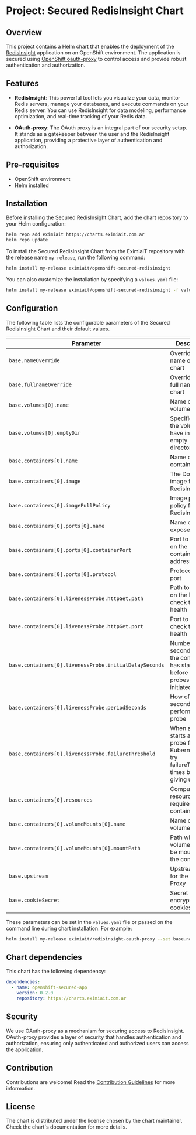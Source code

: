 # Project: Secured RedisInsight Chart 

## Overview
This project contains a Helm chart that enables the deployment of the
[RedisInsight](https://github.com/RedisInsight/RedisInsight) application on an OpenShift environment.
The application is secured using [OpenShift oauth-proxy](https://github.com/openshift/oauth-proxy) to control access and provide robust authentication and authorization. 

## Features
- **RedisInsight**: This powerful tool lets you visualize your data, monitor Redis servers, manage your databases, and execute commands on your Redis server. You can use RedisInsight for data modeling, performance optimization, and real-time tracking of your Redis data.

- **OAuth-proxy**: The OAuth proxy is an integral part of our security setup. It stands as a gatekeeper between the user and the RedisInsight application, providing a protective layer of authentication and authorization.

## Pre-requisites

- OpenShift environment
- Helm installed

## Installation

Before installing the Secured RedisInsight Chart, add the chart repository to your Helm configuration:

```sh
helm repo add eximiait https://charts.eximiait.com.ar
helm repo update
```

To install the Secured RedisInsight Chart from the EximiaIT repository with the release name `my-release`, run the following command:

```sh
helm install my-release eximiait/openshift-secured-redisinsight
```

You can also customize the installation by specifying a `values.yaml` file:

```sh
helm install my-release eximiait/openshift-secured-redisinsight -f values.yaml
```

## Configuration

The following table lists the configurable parameters of the Secured RedisInsight Chart and their default values.

| Parameter                  | Description                                     | Default                                                    |
|----------------------------|-------------------------------------------------|------------------------------------------------------------|
| `base.nameOverride`| Overrides the name of the chart | `"redisinsight"` |
| `base.fullnameOverride`| Overrides the full name of the chart | `"redisinsight"` |
| `base.volumes[0].name`| Name of the volume | `"db"` |
| `base.volumes[0].emptyDir`| Specifies that the volume is to have initially empty directories | `{}` |
| `base.containers[0].name`| Name of the container | `"app"` |
| `base.containers[0].image`| The Docker image for RedisInsight | `"redislabs/redisinsight:1.14.0"` |
| `base.containers[0].imagePullPolicy`| Image pull policy for RedisInsight | `"IfNotPresent"` |
| `base.containers[0].ports[0].name`| Name of the exposed port | `"http"` |
| `base.containers[0].ports[0].containerPort`| Port to expose on the container's IP address | `8001` |
| `base.containers[0].ports[0].protocol`| Protocol for the port | `"TCP"` |
| `base.containers[0].livenessProbe.httpGet.path`| Path to access on the IP to check the health | `"/healthcheck/"` |
| `base.containers[0].livenessProbe.httpGet.port`| Port to use to check the health | `8001` |
| `base.containers[0].livenessProbe.initialDelaySeconds`| Number of seconds after the container has started before liveness probes are initiated | `5` |
| `base.containers[0].livenessProbe.periodSeconds`| How often (in seconds) to perform the probe | `5` |
| `base.containers[0].livenessProbe.failureThreshold`| When a Pod starts and the probe fails, Kubernetes will try failureThreshold times before giving up | `2` |
| `base.containers[0].resources`| Compute resources required by the container | `{}` |
| `base.containers[0].volumeMounts[0].name`| Name of the volume mount | `"db"` |
| `base.containers[0].volumeMounts[0].mountPath`| Path where the volume should be mounted in the container | `"/db"` |
| `base.upstream`| Upstream URL for the OAuth Proxy | `"http://localhost:8001"` |
| `base.cookieSecret`| Secret used to encrypt OAuth cookies | `"bA7kPuPzko-igWaLPhVDWVj_VhENVnVcHce6rYQwu_s="` |

These parameters can be set in the `values.yaml` file or passed on the command line during chart installation. For example:

```sh
helm install my-release eximiait/redisinsight-oauth-proxy --set base.nameOverride=myapp
```

## Chart dependencies

This chart has the following dependency:

```yaml
dependencies:
  - name: openshift-secured-app
    version: 0.2.0
    repository: https://charts.eximiait.com.ar
```

## Security

We use OAuth-proxy as a mechanism for securing access to RedisInsight. OAuth-proxy provides a layer of security that handles authentication and authorization, ensuring only authenticated and authorized users can access the application.

## Contribution

Contributions are welcome! Read the [Contribution Guidelines](../CONTRIBUTING.md) for more information.

## License

The chart is distributed under the license chosen by the chart maintainer. Check the chart's documentation for more details.